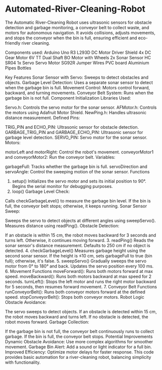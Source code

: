 # Automated-River-Cleaning-Robot
The Automatic River-Cleaning Robot uses ultrasonic sensors for obstacle detection and garbage monitoring, a conveyor belt to collect waste, and motors for autonomous navigation. It avoids collisions, adjusts movements, and stops the conveyor when the bin is full, ensuring efficient and eco-friendly river cleaning.

Components used:
Arduino Uno R3
L293D DC Motor Driver Shield
4x DC Gear Motor 6V TT Dual Shaft BO Motor with Wheels
2x Sonar Sensor HC SR04
1x Servo Servo Motor SG92R
Jumper Wires
PVC board
Aluminium Pipes
Bottles

Key Features
Sonar Sensor with Servo: Sweeps to detect obstacles and objects.
Garbage Level Detection: Uses a separate sonar sensor to detect when the garbage bin is full.
Movement Control: Motors control forward, backward, and turning movements.
Conveyor Belt System: Runs when the garbage bin is not full.
Component Initialization
Libraries Used:

Servo.h: Controls the servo motor for the sonar sensor.
AFMotor.h: Controls the motors using Adafruit Motor Shield.
NewPing.h: Handles ultrasonic distance measurement.
Defined Pins:

TRIG_PIN and ECHO_PIN: Ultrasonic sensor for obstacle detection.
GARBAGE_TRIG_PIN and GARBAGE_ECHO_PIN: Ultrasonic sensor for garbage level detection.
SERVO_PIN: Servo motor for the sonar sensor.
Motors:

motorLeft and motorRight: Control the robot's movement.
conveyorMotor1 and conveyorMotor2: Run the conveyor belt.
Variables:

garbageFull: Tracks whether the garbage bin is full.
servoDirection and servoAngle: Control the sweeping motion of the sonar sensor.
Functions
1. setup()
Initializes the servo motor and sets its initial position to 90°.
Begins the serial monitor for debugging purposes.
2. loop()
Garbage Level Check:

Calls checkGarbageLevel() to measure the garbage bin level.
If the bin is full, the conveyor belt stops; otherwise, it keeps running.
Sonar Sensor Sweep:

Sweeps the servo to detect objects at different angles using sweepServo().
Measures distance using readPing().
Obstacle Detection:

If an obstacle is within 15 cm, the robot moves backward for 3 seconds and turns left.
Otherwise, it continues moving forward.
3. readPing()
Reads the sonar sensor's distance measurement.
Defaults to 250 cm if no object is detected.
4. checkGarbageLevel()
Measures garbage height using the second sonar sensor.
If the height is ≤10 cm, sets garbageFull to true (bin full); otherwise, it's false.
5. sweepServo()
Gradually sweeps the servo motor from 0° to 180° and back.
Updates the servo position every 100 ms.
6. Movement Functions
moveForward():
Runs both motors forward at max speed.
moveBackward():
Runs both motors backward at max speed for 2 seconds.
turnLeft():
Stops the left motor and runs the right motor backward for 5 seconds, then resumes forward movement.
7. Conveyor Belt Functions
runConveyorBelt():
Runs both conveyor motors forward at the defined speed.
stopConveyorBelt():
Stops both conveyor motors.
Robot Logic
Obstacle Avoidance:

The servo sweeps to detect objects.
If an obstacle is detected within 15 cm, the robot moves backward and turns left.
If no obstacle is detected, the robot moves forward.
Garbage Collection:

If the garbage bin is not full, the conveyor belt continuously runs to collect garbage.
If the bin is full, the conveyor belt stops.
Potential Improvements
Dynamic Obstacle Avoidance: Use more complex algorithms for smoother movement.
Garbage Bin Alert: Add a sound or light indicator for a full bin.
Improved Efficiency: Optimize motor delays for faster response.
This code provides basic automation for a river-cleaning robot, balancing simplicity with functionality.
